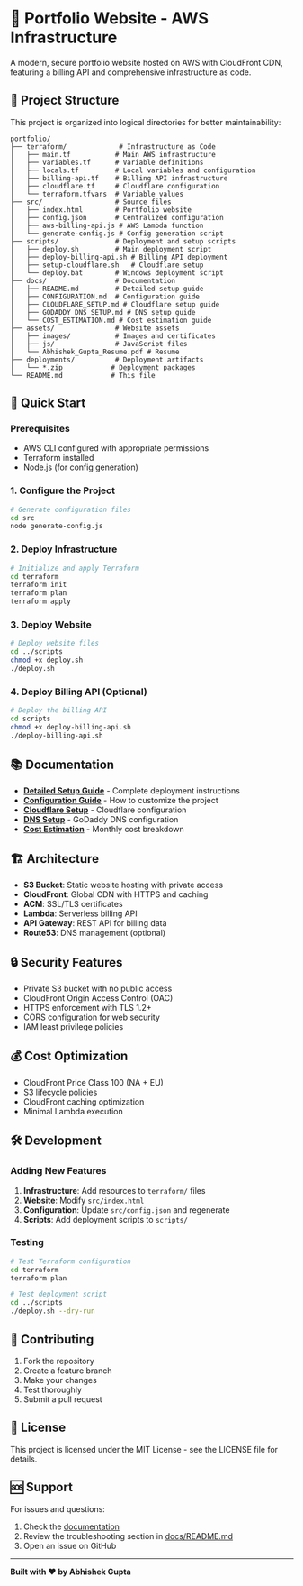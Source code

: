 # 🚀 Portfolio Website - AWS Infrastructure

A modern, secure portfolio website hosted on AWS with CloudFront CDN, featuring a billing API and comprehensive infrastructure as code.

## 📁 Project Structure

This project is organized into logical directories for better maintainability:

```
portfolio/
├── terraform/             # Infrastructure as Code
│   ├── main.tf           # Main AWS infrastructure
│   ├── variables.tf      # Variable definitions
│   ├── locals.tf         # Local variables and configuration
│   ├── billing-api.tf    # Billing API infrastructure
│   ├── cloudflare.tf     # Cloudflare configuration
│   └── terraform.tfvars  # Variable values
├── src/                  # Source files
│   ├── index.html        # Portfolio website
│   ├── config.json       # Centralized configuration
│   ├── aws-billing-api.js # AWS Lambda function
│   └── generate-config.js # Config generation script
├── scripts/              # Deployment and setup scripts
│   ├── deploy.sh         # Main deployment script
│   ├── deploy-billing-api.sh # Billing API deployment
│   ├── setup-cloudflare.sh   # Cloudflare setup
│   └── deploy.bat        # Windows deployment script
├── docs/                 # Documentation
│   ├── README.md         # Detailed setup guide
│   ├── CONFIGURATION.md  # Configuration guide
│   ├── CLOUDFLARE_SETUP.md # Cloudflare setup guide
│   ├── GODADDY_DNS_SETUP.md # DNS setup guide
│   └── COST_ESTIMATION.md # Cost estimation guide
├── assets/               # Website assets
│   ├── images/           # Images and certificates
│   ├── js/               # JavaScript files
│   └── Abhishek_Gupta_Resume.pdf # Resume
├── deployments/          # Deployment artifacts
│   └── *.zip            # Deployment packages
└── README.md            # This file
```

## 🚀 Quick Start

### Prerequisites

- AWS CLI configured with appropriate permissions
- Terraform installed
- Node.js (for config generation)

### 1. Configure the Project

```bash
# Generate configuration files
cd src
node generate-config.js
```

### 2. Deploy Infrastructure

```bash
# Initialize and apply Terraform
cd terraform
terraform init
terraform plan
terraform apply
```

### 3. Deploy Website

```bash
# Deploy website files
cd ../scripts
chmod +x deploy.sh
./deploy.sh
```

### 4. Deploy Billing API (Optional)

```bash
# Deploy the billing API
cd scripts
chmod +x deploy-billing-api.sh
./deploy-billing-api.sh
```

## 📚 Documentation

- **[Detailed Setup Guide](docs/README.md)** - Complete deployment instructions
- **[Configuration Guide](docs/CONFIGURATION.md)** - How to customize the project
- **[Cloudflare Setup](docs/CLOUDFLARE_SETUP.md)** - Cloudflare configuration
- **[DNS Setup](docs/GODADDY_DNS_SETUP.md)** - GoDaddy DNS configuration
- **[Cost Estimation](docs/COST_ESTIMATION.md)** - Monthly cost breakdown

## 🏗️ Architecture

- **S3 Bucket**: Static website hosting with private access
- **CloudFront**: Global CDN with HTTPS and caching
- **ACM**: SSL/TLS certificates
- **Lambda**: Serverless billing API
- **API Gateway**: REST API for billing data
- **Route53**: DNS management (optional)

## 🔒 Security Features

- Private S3 bucket with no public access
- CloudFront Origin Access Control (OAC)
- HTTPS enforcement with TLS 1.2+
- CORS configuration for web security
- IAM least privilege policies

## 💰 Cost Optimization

- CloudFront Price Class 100 (NA + EU)
- S3 lifecycle policies
- CloudFront caching optimization
- Minimal Lambda execution

## 🛠️ Development

### Adding New Features

1. **Infrastructure**: Add resources to `terraform/` files
2. **Website**: Modify `src/index.html`
3. **Configuration**: Update `src/config.json` and regenerate
4. **Scripts**: Add deployment scripts to `scripts/`

### Testing

```bash
# Test Terraform configuration
cd terraform
terraform plan

# Test deployment script
cd ../scripts
./deploy.sh --dry-run
```

## 🤝 Contributing

1. Fork the repository
2. Create a feature branch
3. Make your changes
4. Test thoroughly
5. Submit a pull request

## 📄 License

This project is licensed under the MIT License - see the LICENSE file for details.

## 🆘 Support

For issues and questions:
1. Check the [documentation](docs/)
2. Review the troubleshooting section in [docs/README.md](docs/README.md)
3. Open an issue on GitHub

---

**Built with ❤️ by Abhishek Gupta**
